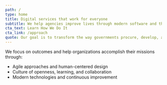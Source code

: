 ```yaml
---
path: /
type: home
title: Digital services that work for everyone
subtitle: We help agencies improve lives through modern software and thoughtful experiences.
cta_text: Learn How We Do It
cta_link: /approach
quote: Our goal is to transform the way governments procure, develop, and deliver digital services.
---
```

We focus on outcomes and help organizations accomplish their missions through:
* Agile approaches and human-centered design 
* Culture of openness, learning, and collaboration
* Modern technologies and continuous improvement
